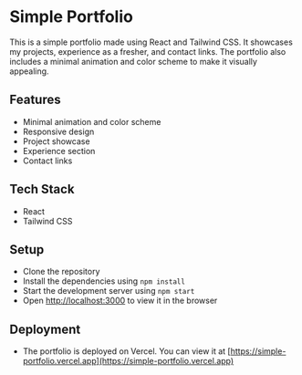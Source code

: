 # Simple Portfolio

This is a simple portfolio made using React and Tailwind CSS. It showcases my projects, experience as a fresher, and contact links. The portfolio also includes a minimal animation and color scheme to make it visually appealing.

## Features

* Minimal animation and color scheme
* Responsive design
* Project showcase
* Experience section
* Contact links

## Tech Stack

* React
* Tailwind CSS

## Setup

* Clone the repository
* Install the dependencies using `npm install`
* Start the development server using `npm start`
* Open [http://localhost:3000](http://localhost:3000) to view it in the browser

## Deployment

* The portfolio is deployed on Vercel. You can view it at [https://simple-portfolio.vercel.app](https://simple-portfolio.vercel.app)

